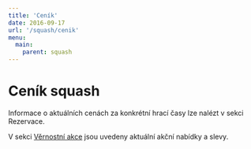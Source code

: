 ```yaml
---
title: 'Ceník'
date: 2016-09-17
url: '/squash/cenik'
menu:
  main:
    parent: squash
---
```


# Ceník squash

Informace o aktuálních cenách za konkrétní hrací časy lze nalézt v sekci Rezervace. 

V sekci [Věrnostní akce](/squash/vernostni-akce) jsou uvedeny aktuální akční nabídky a slevy. 